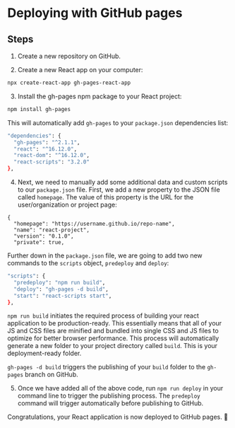 # Deploying with GitHub pages

## Steps

1. Create a new repository on GitHub.

2. Create a new React app on your computer: 

```bash
npx create-react-app gh-pages-react-app
```

3. Install the gh-pages npm package to your React project:

```bash
npm install gh-pages
```

This will automatically add `gh-pages` to your `package.json` dependencies list:

```bash
"dependencies": {
  "gh-pages": "^2.1.1",
  "react": "^16.12.0",
  "react-dom": "^16.12.0",
  "react-scripts": "3.2.0"
},
  ```

4. Next, we need to manually add some additional data and custom scripts to our `package.json` file. First, we add a new property to the JSON file called `homepage`. The value of this property is the URL for the user/organization or project page:

```
{
  "homepage": "https://username.github.io/repo-name",
  "name": "react-project",
  "version": "0.1.0",
  "private": true,
```

Further down in the `package.json` file, we are going to add two new commands to the `scripts` object, `predeploy` and `deploy`:

```bash
"scripts": {
  "predeploy": "npm run build",
  "deploy": "gh-pages -d build",
  "start": "react-scripts start",
},
```

`npm run build` initiates the required process of building your react application to be production-ready. This essentially means that all of your JS and CSS files are minified and bundled into single CSS and JS files to optimize for better browser performance. This process will automatically generate a new folder to your project directory called `build`. This is your deployment-ready folder.

`gh-pages -d build` triggers the publishing of your `build` folder to the `gh-pages` branch on GitHub.

5. Once we have added all of the above code, run `npm run deploy` in your command line to trigger the publishing process. The `predeploy` command will trigger automatically before publishing to GitHub.

Congratulations, your React application is now deployed to GitHub pages. 🚀






